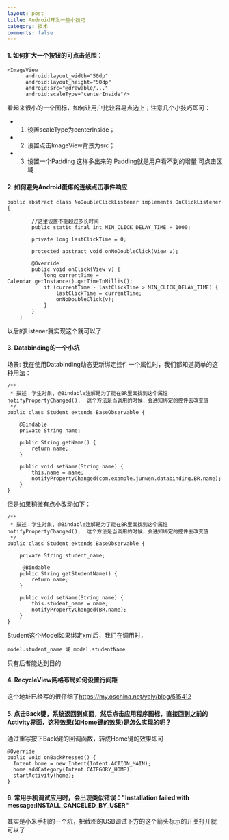 ```yaml
---
layout: post
title: Android开发一些小技巧
category: 技术
comments: false
---
```


#### 1. 如何扩大一个按钮的可点击范围：

```
<ImageView
      android:layout_width="50dp"
      android:layout_height="50dp"
      android:src="@drawable/..." 
      android:scaleType="centerInside"/>
```
看起来很小的一个图标，如何让用户比较容易点选上；注意几个小技巧即可：

* 1. 设置scaleType为centerInside；
* 2. 设置点击ImageView背景为src；
* 3. 设置一个Padding 这样多出来的 Padding就是用户看不到的增量		可点击区域

#### 2. 如何避免Android蛋疼的连续点击事件响应

```
public abstract class NoDoubleClickListener implements OnClickListener {

		//这里设置不能超过多长时间
		public static final int MIN_CLICK_DELAY_TIME = 1000;
		
		private long lastClickTime = 0;
		
		protected abstract void onNoDoubleClick(View v);
		
		@Override
		public void onClick(View v) {
			long currentTime = Calendar.getInstance().getTimeInMillis();
			if (currentTime - lastClickTime > MIN_CLICK_DELAY_TIME) {
				lastClickTime = currentTime;
				onNoDoubleClick(v);
			} 
		}   
	}
```
以后的Listener就实现这个就可以了


#### 3. Databinding的一个小坑

场景: 我在使用Databinding动态更新绑定控件一个属性时，我们都知道简单的这种用法：

```
/**
 * 描述：学生对象, @Bindable注解是为了能在BR里面找到这个属性     notifyPropertyChanged();  这个方法是当调用的时候，会通知绑定的控件去改变值
 */
public class Student extends BaseObservable {

    @Bindable
    private String name;

    public String getName() {
        return name;
    }

    public void setName(String name) {
        this.name = name;
        notifyPropertyChanged(com.example.junwen.databinding.BR.name);
    }
}

```

但是如果稍微有点小改动如下：

```
/**
 * 描述：学生对象, @Bindable注解是为了能在BR里面找到这个属性     notifyPropertyChanged();  这个方法是当调用的时候，会通知绑定的控件去改变值
 */
public class Student extends BaseObservable {

    private String student_name;

	 @Bindable
    public String getStudentName() {
        return name;
    }

    public void setName(String name) {
        this.student_name = name;
        notifyPropertyChanged(BR.name);
    }
}

```
Student这个Model如果绑定xml后，我们在调用时，

```
model.student_name 或 model.studentName

```

只有后者能达到目的

#### 4. RecycleView网格布局如何设置行间距
这个地址已经写的很仔细了<https://my.oschina.net/yaly/blog/515412>

#### 5. 点击Back键，系统返回到桌面，然后点击应用程序图标，直接回到之前的Activity界面，这种效果(如Home键的效果)是怎么实现的呢？
通过重写按下Back键的回调函数，转成Home键的效果即可

```
@Override
public void onBackPressed() {
  Intent home = new Intent(Intent.ACTION_MAIN);
  home.addCategory(Intent.CATEGORY_HOME);
  startActivity(home);
}

```

#### 6. 常用手机调试应用时，会出现类似错误："Installation failed with message:INSTALL_CANCELED_BY_USER"
其实是小米手机的一个坑，把截图的USB调试下方的这个箭头标示的开关打开就可以了
